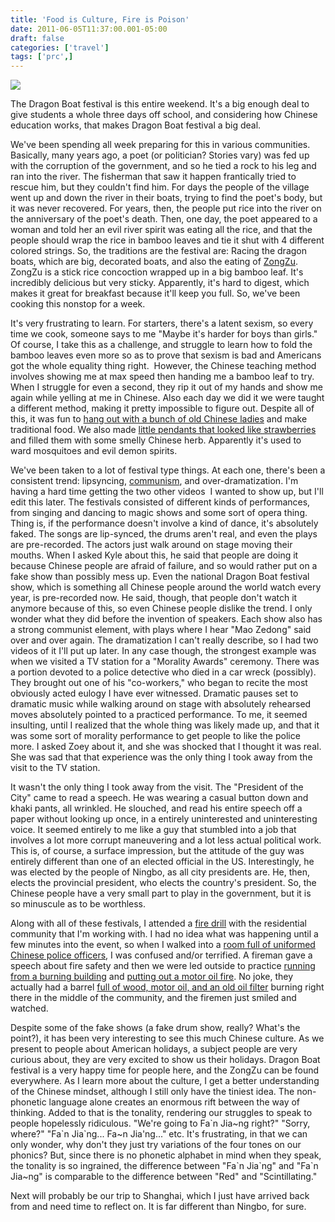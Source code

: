 ```yaml
---
title: 'Food is Culture, Fire is Poison'
date: 2011-06-05T11:37:00.001-05:00
draft: false
categories: ['travel']
tags: ['prc',]
---
```


[![](http://2.bp.blogspot.com/-FxXGdea6T5M/Teuw4eDbYGI/AAAAAAAAAEQ/183Es1NvoA4/s320/5757506006_e72364ddab_o-772837.jpg)](http://2.bp.blogspot.com/-FxXGdea6T5M/Teuw4eDbYGI/AAAAAAAAAEQ/183Es1NvoA4/s1600/5757506006_e72364ddab_o-772837.jpg)

The Dragon Boat festival is this entire weekend. It's a big enough deal to give students a whole three days off school, and considering how Chinese education works, that makes Dragon Boat festival a big deal.



We've been spending all week preparing for this in various communities. Basically, many years ago, a poet (or politician? Stories vary) was fed up with the corruption of the government, and so he tied a rock to his leg and ran into the river. The fisherman that saw it happen frantically tried to rescue him, but they couldn't find him. For days the people of the village went up and down the river in their boats, trying to find the poet's body, but it was never recovered. For years, then, the people put rice into the river on the anniversary of the poet's death. Then, one day, the poet appeared to a woman and told her an evil river spirit was eating all the rice, and that the people should wrap the rice in bamboo leaves and tie it shut with 4 different colored strings. So, the traditions are the festival are: Racing the dragon boats, which are big, decorated boats, and also the eating of [ZongZu](http://www.flickr.com/photos/62673615@N03/5770455404/in/photostream). ZongZu is a stick rice concoction wrapped up in a big bamboo leaf. It's incredibly delicious but very sticky. Apparently, it's hard to digest, which makes it great for breakfast because it'll keep you full. So, we've been cooking this nonstop for a week. 



It's very frustrating to learn. For starters, there's a latent sexism, so every time we cook, someone says to me "Maybe it's harder for boys than girls." Of course, I take this as a challenge, and struggle to learn how to fold the bamboo leaves even more so as to prove that sexism is bad and Americans got the whole equality thing right.  However, the Chinese teaching method involves showing me at max speed then handing me a bamboo leaf to try. When I struggle for even a second, they rip it out of my hands and show me again while yelling at me in Chinese. Also each day we did it we were taught a different method, making it pretty impossible to figure out. Despite all of this, it was fun to [hang out with a bunch of old Chinese ladies](http://www.flickr.com/photos/62673615@N03/5770441954/in/photostream) and make traditional food. We also made [little pendants that looked like strawberries](http://www.flickr.com/photos/62673615@N03/5770441954/in/photostream) and filled them with some smelly Chinese herb. Apparently it's used to ward mosquitoes and evil demon spirits. 



We've been taken to a lot of festival type things. At each one, there's been a consistent trend: lipsyncing, [communism](http://www.flickr.com/photos/62673615@N03/5774226431/in/photostream), and over-dramatization. I'm having a hard time getting the two other videos  I wanted to show up, but I'll edit this later. The festivals consisted of different kinds of performances, from singing and dancing to magic shows and some sort of opera thing. Thing is, if the performance doesn't involve a kind of dance, it's absolutely faked. The songs are lip-synced, the drums aren't real, and even the plays are pre-recorded. The actors just walk around on stage moving their mouths. When I asked Kyle about this, he said that people are doing it because Chinese people are afraid of failure, and so would rather put on a fake show than possibly mess up. Even the national Dragon Boat festival show, which is something all Chinese people around the world watch every year, is pre-recorded now. He said, though, that people don't watch it anymore because of this, so even Chinese people dislike the trend. I only wonder what they did before the invention of speakers. Each show also has a strong communist element, with plays where I hear "Mao Zedong" said over and over again. The dramatization I can't really describe, so I had two videos of it I'll put up later. In any case though, the strongest example was when we visited a TV station for a "Morality Awards" ceremony. There was a portion devoted to a police detective who died in a car wreck (possibly). They brought out one of his "co-workers," who began to recite the most obviously acted eulogy I have ever witnessed. Dramatic pauses set to dramatic music while walking around on stage with absolutely rehearsed moves absolutely pointed to a practiced performance. To me, it seemed insulting, until I realized that the whole thing was likely made up, and that it was some sort of morality performance to get people to like the police more. I asked Zoey about it, and she was shocked that I thought it was real. She was sad that that experience was the only thing I took away from the visit to the TV station. 



It wasn't the only thing I took away from the visit. The "President of the City" came to read a speech. He was wearing a casual button down and khaki pants, all wrinkled. He slouched, and read his entire speech off a paper without looking up once, in a entirely uninterested and uninteresting voice. It seemed entirely to me like a guy that stumbled into a job that involves a lot more corrupt maneuvering and a lot less actual political work. This is, of course, a surface impression, but the attitude of the guy was entirely different than one of an elected official in the US. Interestingly, he was elected by the people of Ningbo, as all city presidents are. He, then, elects the provincial president, who elects the country's president. So, the Chinese people have a very small part to play in the government, but it is so minuscule as to be worthless. 



Along with all of these festivals, I attended a [fire drill](http://www.flickr.com/photos/62673615@N03/5757464024/in/photostream) with the residential community that I'm working with. I had no idea what was happening until a few minutes into the event, so when I walked into a [room full of uniformed Chinese police officers](http://www.flickr.com/photos/62673615@N03/5756895259/in/photostream), I was confused and/or terrified. A fireman gave a speech about fire safety and then we were led outside to practice [running from a burning building](http://www.flickr.com/photos/62673615@N03/5756922499/in/photostream/) and [putting out a motor oil fire](http://www.flickr.com/photos/62673615@N03/5770926578/in/photostream). No joke, they actually had a barrel [full of wood, motor oil, and an old oil filter](http://www.flickr.com/photos/62673615@N03/5770330121/in/photostream) burning right there in the middle of the community, and the firemen just smiled and watched. 



Despite some of the fake shows (a fake drum show, really? What's the point?), it has been very interesting to see this much Chinese culture. As we present to people about American holidays, a subject people are very curious about, they are very excited to show us their holidays. Dragon Boat festival is a very happy time for people here, and the ZongZu can be found everywhere. As I learn more about the culture, I get a better understanding of the Chinese mindset, although I still only have the tiniest idea. The non-phonetic language alone creates an enormous rift between the way of thinking. Added to that is the tonality, rendering our struggles to speak to people hopelessly ridiculous. "We're going to Fa\`n Jia~ng right?" "Sorry, where?" "Fa\`n Jia\`ng... Fa~n Jia'ng..." etc. It's frustrating, in that we can only wonder, why don't they just try variations of the four tones on our phonics? But, since there is no phonetic alphabet in mind when they speak, the tonality is so ingrained, the difference between "Fa\`n Jia\`ng" and "Fa\`n Jia~ng" is comparable to the difference between "Red" and "Scintillating." 



Next will probably be our trip to Shanghai, which I just have arrived back from and need time to reflect on. It is far different than Ningbo, for sure.
